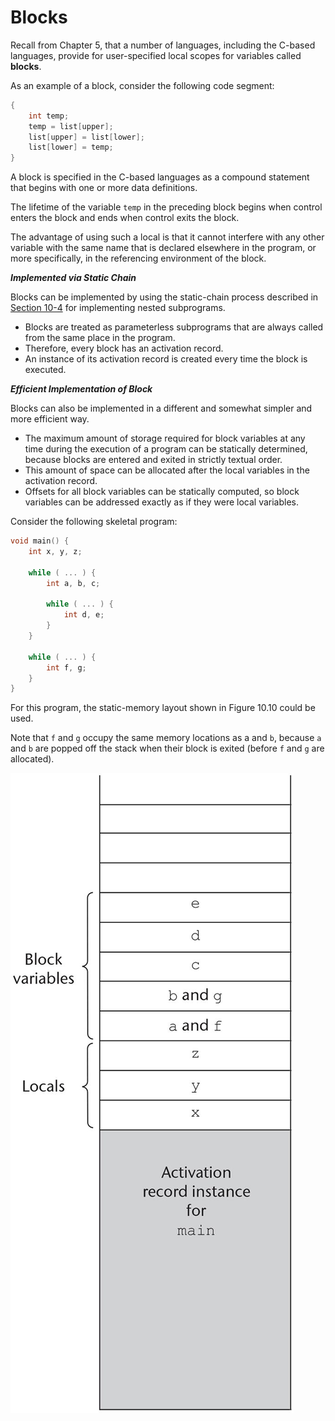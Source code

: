 # Blocks

Recall from Chapter 5, that a number of languages, including the C-based languages, provide for user-specified local scopes for variables called **blocks**.

<div class="alert-example">

As an example of a block, consider the following code segment:

```c
{
    int temp;
    temp = list[upper];
    list[upper] = list[lower];
    list[lower] = temp;
}
```

A block is specified in the C-based languages as a compound statement that begins with one or more data definitions.

The lifetime of the variable `temp` in the preceding block begins when control enters the block and ends when control exits the block.

The advantage of using such a local is that it cannot interfere with any other variable with the same name that is declared elsewhere in the program, or more specifically, in the referencing environment of the block.

</div>

***Implemented via Static Chain***

Blocks can be implemented by using the static-chain process described in [Section 10-4][] for implementing nested subprograms.

- Blocks are treated as parameterless subprograms that are always called from the same place in the program.
- Therefore, every block has an activation record.
- An instance of its activation record is created every time the block is executed.

[Section 10-4]: /notes/programming-language/程式語言概念/ch10/10-4

***Efficient Implementation of Block***

Blocks can also be implemented in a different and somewhat simpler and more efficient way.

- The maximum amount of storage required for block variables at any time during the execution of a program can be statically determined, because blocks are entered and exited in strictly textual order.
- This amount of space can be allocated after the local variables in the activation record.
- Offsets for all block variables can be statically computed, so block variables can be addressed exactly as if they were local variables.

<div class="alert-example">

Consider the following skeletal program:

```c
void main() {
    int x, y, z;

    while ( ... ) {
        int a, b, c;

        while ( ... ) {
            int d, e;
        }
    }

    while ( ... ) {
        int f, g;
    }
}
```

For this program, the static-memory layout shown in Figure 10.10 could be used.

Note that `f` and `g` occupy the same memory locations as a and `b`, because `a` and `b` are popped off the stack when their block is exited (before `f` and `g` are allocated).

![](./img/10.10.jpg ':figure Block variable storage when blocks are not treated as parameterless procedures.')

</div>
